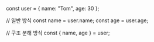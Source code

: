 const user = { name: "Tom", age: 30 };

// 일반 방식
const name = user.name;
const age = user.age;

// 구조 분해 방식
const { name, age } = user;
